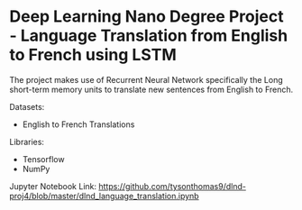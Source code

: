 # Deep Learning Nano Degree Project - Language Translation from English to French using LSTM

The project makes use of Recurrent Neural Network specifically the Long short-term memory units to translate new sentences from English to French. 

Datasets:
  * English to French Translations

Libraries:
* Tensorflow
* NumPy

Jupyter Notebook Link: https://github.com/tysonthomas9/dlnd-proj4/blob/master/dlnd_language_translation.ipynb
